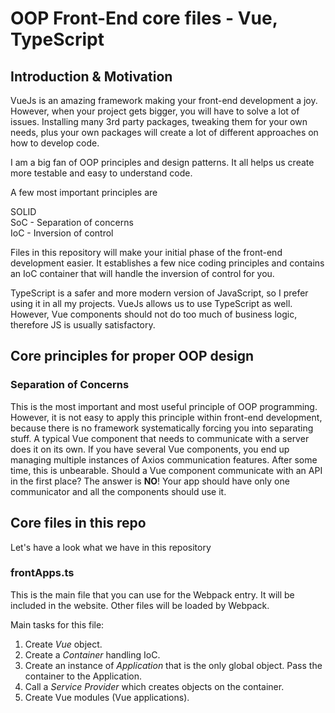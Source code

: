 # OOP Front-End core files - Vue, TypeScript

## Introduction & Motivation

VueJs is an amazing framework making your front-end development a joy. However, when your project gets bigger, you will have to solve 
a lot of issues. Installing many 3rd party packages, tweaking them for your own needs, plus your own packages will create a lot of 
different approaches on how to develop code.

I am a big fan of OOP principles and design patterns. It all helps us create more testable and easy to understand code. 

A few most important principles are

SOLID<br>
SoC - Separation of concerns<br>
IoC - Inversion of control

Files in this repository will make your initial phase of the front-end development easier. It establishes a few nice coding principles and contains 
an IoC container that will handle the inversion of control for you.

TypeScript is a safer and more modern version of JavaScript, so I prefer using it in all my projects. VueJs allows us to use TypeScript as well.
However, Vue components should not do too much of business logic, therefore JS is usually satisfactory.


## Core principles for proper OOP design

### Separation of Concerns

This is the most important and most useful principle of OOP programming. However, it is not easy to apply this principle within front-end development, because there is no framework systematically forcing you into separating stuff. A typical Vue component that needs to communicate with a server does it on its own. If you have several Vue components, you end up managing multiple instances of Axios communication features. After some time, this is unbearable.  Should a Vue component communicate with an API in the first place? The answer is **NO**! Your app should have only one communicator and all the components should use it.


## Core files in this repo ##

Let's have a look what we have in this repository

### frontApps.ts ###

This is the main file that you can use for the Webpack entry. It will be included in the website. Other files will be loaded by Webpack.

Main tasks for this file:

1. Create *Vue* object.
2. Create a *Container* handling IoC.
3. Create an instance of *Application* that is the only global object. Pass the container to the Application.
4. Call a *Service Provider* which creates objects on the container.
5. Create Vue modules (Vue applications).





